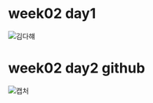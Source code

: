 # week02 day1

![김다햬](https://user-images.githubusercontent.com/80017979/110565782-5ec35500-8192-11eb-8375-cf5aee63fd54.png)

# week02 day2 github 

![캡처](https://user-images.githubusercontent.com/80017979/110763984-d4fcb000-8295-11eb-9c89-0fa60b054236.PNG)

